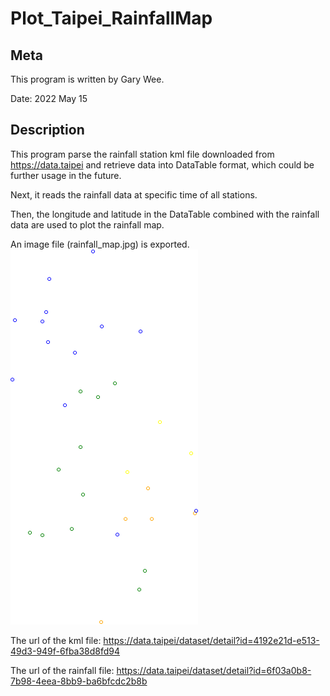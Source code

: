 # Plot_Taipei_RainfallMap

## Meta
This program is written by Gary Wee.

Date: 2022 May 15

## Description
This program parse the rainfall station kml file downloaded from https://data.taipei and retrieve data into DataTable format, which could be further usage in the future.

Next, it reads the rainfall data at specific time of all stations.

Then, the longitude and latitude in the DataTable combined with the rainfall data are used to plot the rainfall map.

An image file (rainfall_map.jpg) is exported.<br />
![rainfall_map.jpg](/rainfall_map.jpg)

The url of the kml file: https://data.taipei/dataset/detail?id=4192e21d-e513-49d3-949f-6fba38d8fd94

The url of the rainfall file: https://data.taipei/dataset/detail?id=6f03a0b8-7b98-4eea-8bb9-ba6bfcdc2b8b
